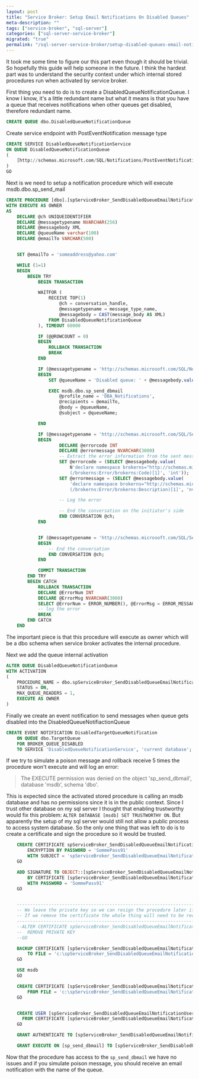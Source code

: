 ```yaml
---
layout: post
title: "Service Broker: Setup Email Notifications On Disabled Queues"
meta-description: ""
tags: ["service-broker", "sql-server"]
categories: ["sql-server-service-broker"]
migrated: "true"
permalink: "/sql-server-service-broker/setup-disabled-queues-email-notification/"
---
```


It took me some time to figure our this part even though it should be trivial. So hopefully this guide will help someone in the future. I think the hardest part was to understand the security context under which internal stored procedures run when activated by service broker.

First thing you need to do is to create a DisabledQueueNotificationQueue. I know I know, it's a little redundant name but what it means is that you have a queue that receives notifications when other queues get disabled, therefore redundant name.

```sql
CREATE QUEUE dbo.DisabledQueueNotificationQueue
```

Create service endpoint with PostEventNotification message type

```sql
CREATE SERVICE DisabledQueueNotificationService
ON QUEUE DisabledQueueNotificationQueue
(
	[http://schemas.microsoft.com/SQL/Notifications/PostEventNotification]
)
GO
```

Next is we need to setup a notification procedure which will execute msdb.dbo.sp_send_mail

```sql
CREATE PROCEDURE [dbo].[spServiceBroker_SendDisabledQueueEmailNotification]
WITH EXECUTE AS OWNER
AS
	DECLARE @ch UNIQUEIDENTIFIER
	DECLARE @messagetypename NVARCHAR(256)
	DECLARE	@messagebody XML
	DECLARE @queueName varchar(100)
	DECLARE @emailTo VARCHAR(500)


	SET @emailTo = 'someaddress@yahoo.com'

	WHILE (1=1)
	BEGIN
		BEGIN TRY
			BEGIN TRANSACTION

			WAITFOR (
				RECEIVE TOP(1)
					@ch = conversation_handle,
					@messagetypename = message_type_name,
					@messagebody = CAST(message_body AS XML)
				FROM DisabledQueueNotificationQueue
			), TIMEOUT 60000

			IF (@@ROWCOUNT = 0)
			BEGIN
				ROLLBACK TRANSACTION
				BREAK
			END

			IF (@messagetypename = 'http://schemas.microsoft.com/SQL/Notifications/EventNotification')
			BEGIN
				SET @queueName = 'Disabled queue: ' + @messagebody.value('/EVENT_INSTANCE[1]/ObjectName[1]', 'VARCHAR(100)');

				EXEC msdb.dbo.sp_send_dbmail
					@profile_name = 'DBA_Notifications',
					@recipients = @emailTo,
					@body = @queueName,
					@subject = @queueName;

			END

			IF (@messagetypename = 'http://schemas.microsoft.com/SQL/ServiceBroker/Error')
			BEGIN
					DECLARE @errorcode INT
					DECLARE @errormessage NVARCHAR(3000)
					-- Extract the error information from the sent message
					SET @errorcode = (SELECT @messagebody.value(
						N'declare namespace brokerns="http://schemas.microsoft.com/SQL/ServiceBroker/Error";
						(/brokerns:Error/brokerns:Code)[1]', 'int'));
					SET @errormessage = (SELECT @messagebody.value(
						'declare namespace brokerns="http://schemas.microsoft.com/SQL/ServiceBroker/Error";
						(/brokerns:Error/brokerns:Description)[1]', 'nvarchar(3000)'));

					-- Log the error

					-- End the conversation on the initiator's side
					END CONVERSATION @ch;
			END


			IF (@messagetypename = 'http://schemas.microsoft.com/SQL/ServiceBroker/EndDialog')
			BEGIN
				-- End the conversation
				END CONVERSATION @ch;
			END

			COMMIT TRANSACTION
		END TRY
		BEGIN CATCH
			ROLLBACK TRANSACTION
			DECLARE @ErrorNum INT
			DECLARE @ErrorMsg NVARCHAR(3000)
			SELECT @ErrorNum = ERROR_NUMBER(), @ErrorMsg = ERROR_MESSAGE()
			-- log the error
			BREAK
		END CATCH
	END
```

The important piece is that this procedure will execute as owner which will be a dbo schema when service broker activates the internal procedure.

Next we add the queue internal activation

```sql
ALTER QUEUE DisabledQueueNotificationQueue
WITH ACTIVATION
(
	PROCEDURE_NAME = dbo.spServiceBroker_SendDisabledQueueEmailNotification,
	STATUS = ON,
	MAX_QUEUE_READERS = 1,
	EXECUTE AS OWNER
)
```

Finally we create an event notification to send messages when queue gets disabled into the DisabledQueueNotifiactionQueue

```sql
CREATE EVENT NOTIFICATION DisabledTargetQueueNotification
	ON QUEUE dbo.TargetQueue
	FOR BROKER_QUEUE_DISABLED
	TO SERVICE 'DisabledQueueNotificationService', 'current database';
```

If we try to simulate a poison message and rollback receive 5 times the procedure won't execute and will log an error:

> The EXECUTE permission was denied on
> the object 'sp_send_dbmail', database
> 'msdb', schema 'dbo'.

This is expected since the activated stored procedure is calling an msdb database and has no permissions since it is in the public context. Since I trust other database on my sql server I thought that enabling trustworthy would fix this problem: `ALTER DATABASE [msdb] SET TRUSTWORTHY ON`. But apparently the setup of my sql server would still not allow a public process to access system database. So the only one thing that was left to do is to create a certificate and sign the procedure so it would be trusted.

```sql
    CREATE CERTIFICATE spServiceBroker_SendDisabledQueueEmailNotificationCertificate
    	ENCRYPTION BY PASSWORD = 'SommePass91'
    	WITH SUBJECT = 'spServiceBroker_SendDisabledQueueEmailNotification signing certificate'
    GO

    ADD SIGNATURE TO OBJECT::[spServiceBroker_SendDisabledQueueEmailNotification]
    	BY CERTIFICATE [spServiceBroker_SendDisabledQueueEmailNotificationCertificate]
    	WITH PASSWORD = 'SommePass91'
    GO


    --------------------------------------------------------------------------------
    -- We leave the private key so we can resign the procedure later if it changes.
    -- If we remove the certificate the whole thing will need to be recreated
    --------------------------------------------------------------------------------
    --ALTER CERTIFICATE spServiceBroker_SendDisabledQueueEmailNotificationCertificate
    --	REMOVE PRIVATE KEY
    --GO

    BACKUP CERTIFICATE [spServiceBroker_SendDisabledQueueEmailNotificationCertificate]
    	TO FILE = 'c:\spServiceBroker_SendDisabledQueueEmailNotificationCertificate.cert'
    GO

    USE msdb
    GO

    CREATE CERTIFICATE [spServiceBroker_SendDisabledQueueEmailNotificationCertificate]
    	FROM FILE = 'c:\spServiceBroker_SendDisabledQueueEmailNotificationCertificate.cert'
    GO


    CREATE USER [spServiceBroker_SendDisabledQueueEmailNotificationUser]
      FROM CERTIFICATE [spServiceBroker_SendDisabledQueueEmailNotificationCertificate]
    GO

    GRANT AUTHENTICATE TO [spServiceBroker_SendDisabledQueueEmailNotificationUser]

    GRANT EXECUTE ON [sp_send_dbmail] TO [spServiceBroker_SendDisabledQueueEmailNotificationUser];
```

Now that the procedure has access to the `sp_send_dbmail` we have no issues and if you simulate poison message, you should receive an email notification with the name of the queue.

